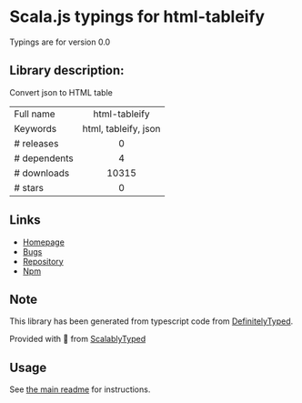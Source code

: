
# Scala.js typings for html-tableify

Typings are for version 0.0

## Library description:
Convert json to HTML table

|                    |                 |
| ------------------ | :-------------: |
| Full name          | html-tableify |
| Keywords           | html, tableify, json |
| # releases         | 0 |
| # dependents       | 4 |
| # downloads        | 10315 |
| # stars            | 0 |

## Links
- [Homepage](https://github.com/LingyuCoder/html-tableify#readme)
- [Bugs](https://github.com/LingyuCoder/html-tableify/issues)
- [Repository](https://github.com/LingyuCoder/html-tableify)
- [Npm](https://www.npmjs.com/package/html-tableify)
    


## Note
This library has been generated from typescript code from [DefinitelyTyped](https://definitelytyped.org).

Provided with :purple_heart: from [ScalablyTyped](https://github.com/oyvindberg/ScalablyTyped)

## Usage
See [the main readme](../../readme.md) for instructions.


